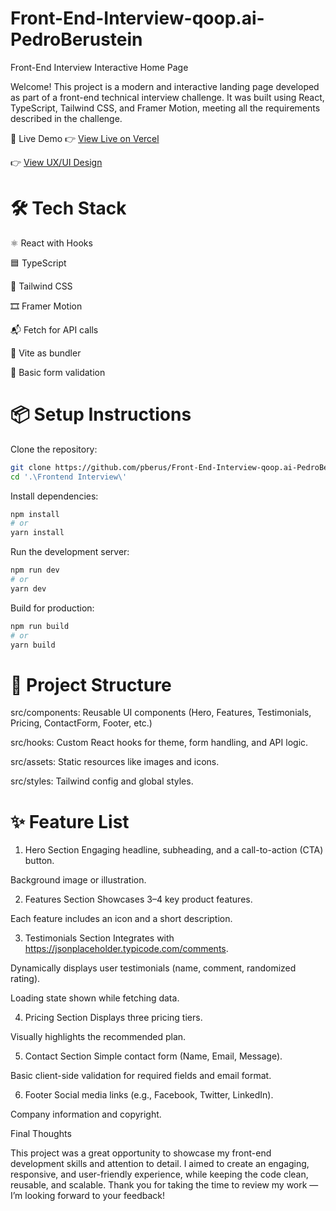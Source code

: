 # Front-End-Interview-qoop.ai-PedroBerustein
Front-End Interview Interactive Home Page

Welcome! This project is a modern and interactive landing page developed as part of a front-end technical interview challenge. It was built using React, TypeScript, Tailwind CSS, and Framer Motion, meeting all the requirements described in the challenge.

🚀 Live Demo
👉 [View Live on Vercel](https://front-end-interview-qoop-ai-pedro-berustein-1.vercel.app/)

👉 [View UX/UI Design](https://www.figma.com/design/60BNBTT2V4PukgBEHCQbY5/FilmFlow---Frontend-Interview?node-id=3-24&t=lKcQcSYuUC0aiKtq-1)

# 🛠️ Tech Stack

⚛️ React with Hooks

🟦 TypeScript

🎨 Tailwind CSS

🎞️ Framer Motion

📬 Fetch for API calls

📄 Vite as bundler

🧪 Basic form validation

# 📦 Setup Instructions

Clone the repository:
```bash
git clone https://github.com/pberus/Front-End-Interview-qoop.ai-PedroBerustein.git
cd '.\Frontend Interview\'
```

Install dependencies:
```bash
npm install
# or
yarn install
```

Run the development server:
```bash
npm run dev
# or
yarn dev
```

Build for production:
```bash
npm run build
# or
yarn build
```

# 🧩 Project Structure

src/components: Reusable UI components (Hero, Features, Testimonials, Pricing, ContactForm, Footer, etc.)

src/hooks: Custom React hooks for theme, form handling, and API logic.

src/assets: Static resources like images and icons.

src/styles: Tailwind config and global styles.

 # ✨ Feature List
1. Hero Section
Engaging headline, subheading, and a call-to-action (CTA) button.

Background image or illustration.

2. Features Section
Showcases 3–4 key product features.

Each feature includes an icon and a short description.

3. Testimonials Section
Integrates with https://jsonplaceholder.typicode.com/comments.

Dynamically displays user testimonials (name, comment, randomized rating).

Loading state shown while fetching data.

4. Pricing Section
Displays three pricing tiers.

Visually highlights the recommended plan.

5. Contact Section
Simple contact form (Name, Email, Message).

Basic client-side validation for required fields and email format.

6. Footer
Social media links (e.g., Facebook, Twitter, LinkedIn).

Company information and copyright.

Final Thoughts

This project was a great opportunity to showcase my front-end development skills and attention to detail. I aimed to create an engaging, responsive, and user-friendly experience, while keeping the code clean, reusable, and scalable.
Thank you for taking the time to review my work — I’m looking forward to your feedback!
